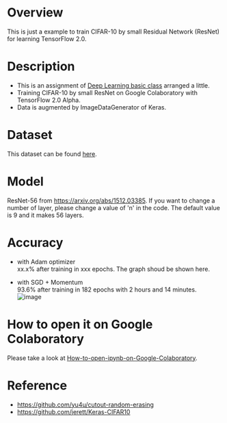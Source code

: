 # Overview
This is just a example to train CIFAR-10 by small Residual Network (ResNet) for learning TensorFlow 2.0.

# Description
* This is an assignment of [Deep Learning basic class](https://deeplearning.jp/lectures/dlb2018/) arranged a little. 
* Training CIFAR-10 by small ResNet on Google Colaboratory with TensorFlow 2.0 Alpha.
* Data is augmented by ImageDataGenerator of Keras.

# Dataset
This dataset can be found [here](https://www.cs.toronto.edu/~kriz/cifar.html).

# Model
ResNet-56 from https://arxiv.org/abs/1512.03385. If you want to change a number of layer, please change a value of 'n' in the code. The default value is 9 and it makes 56 layers.

# Accuracy
* with Adam optimizer  
xx.x% after training in xxx epochs.
The graph shoud be shown here.

* with SGD + Momentum  
93.6% after training in 182 epochs with 2 hours and 14 minutes.  
![image](https://user-images.githubusercontent.com/40084422/59158776-98b58200-8afa-11e9-9835-f5ca35d138de.png)

# How to open it on Google Colaboratory
Please take a look at [How-to-open-ipynb-on-Google-Colaboratory](https://github.com/shoji9x9/How-to-open-ipynb-on-Google-Colaboratory).

# Reference
* https://github.com/yu4u/cutout-random-erasing
* https://github.com/jerett/Keras-CIFAR10
